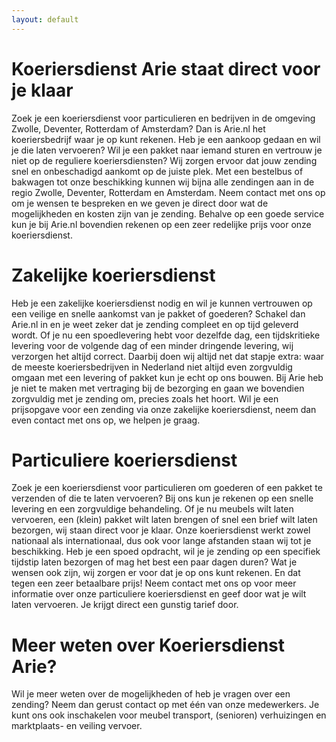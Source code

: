 ```yaml
---
layout: default
---
```


# Koeriersdienst Arie staat direct voor je klaar

Zoek je een koeriersdienst voor particulieren en bedrijven in de omgeving Zwolle, Deventer, Rotterdam of Amsterdam? 
Dan is Arie.nl het koeriersbedrijf waar je op kunt rekenen. Heb je een aankoop gedaan en wil je die laten vervoeren? 
Wil je een pakket naar iemand sturen en vertrouw je niet op de reguliere koeriersdiensten? Wij zorgen ervoor dat jouw zending snel en onbeschadigd aankomt op de juiste plek. 
Met een bestelbus of bakwagen tot onze beschikking kunnen wij bijna alle zendingen aan in de regio Zwolle, Deventer, Rotterdam en Amsterdam. 
Neem contact met ons op om je wensen te bespreken en we geven je direct door wat de mogelijkheden en kosten zijn van je zending. 
Behalve op een goede service kun je bij Arie.nl bovendien rekenen op een zeer redelijke prijs voor onze koeriersdienst. 

# Zakelijke koeriersdienst 

Heb je een zakelijke koeriersdienst nodig en wil je kunnen vertrouwen op een veilige en snelle aankomst van je pakket of goederen? Schakel dan Arie.nl in en je weet zeker dat je zending compleet en op tijd geleverd wordt. 
Of je nu een spoedlevering hebt voor dezelfde dag, een tijdskritieke levering voor de volgende dag of een minder dringende levering, wij verzorgen het altijd correct. 
Daarbij doen wij altijd net dat stapje extra: waar de meeste koeriersbedrijven in Nederland niet altijd even zorgvuldig omgaan met een levering of pakket kun je echt op ons bouwen. Bij Arie heb je niet te maken met vertraging bij de bezorging en gaan we bovendien zorgvuldig met je zending om, precies zoals het hoort. Wil je een prijsopgave voor een zending via onze zakelijke koeriersdienst, neem dan even contact met ons op, we helpen je graag.

# Particuliere koeriersdienst

Zoek je een koeriersdienst voor particulieren om goederen of een pakket te verzenden of die te laten vervoeren? 
Bij ons kun je rekenen op een snelle levering en een zorgvuldige behandeling. 
Of je nu meubels wilt laten vervoeren, een (klein) pakket wilt laten brengen of snel een brief wilt laten bezorgen, wij staan direct voor je klaar. 
Onze koeriersdienst werkt zowel nationaal als internationaal, dus ook voor lange afstanden staan wij tot je beschikking. 
Heb je een spoed opdracht, wil je je zending op een specifiek tijdstip laten bezorgen of mag het best een paar dagen duren? 
Wat je wensen ook zijn, wij zorgen er voor dat je op ons kunt rekenen. En dat tegen een zeer betaalbare prijs! 
Neem contact met ons op voor meer informatie over onze particuliere koeriersdienst en geef door wat je wilt laten vervoeren. Je krijgt direct een gunstig tarief door. 

# Meer weten over Koeriersdienst Arie? 

Wil je meer weten over de mogelijkheden of heb je vragen over een zending? Neem dan gerust contact op met één van onze medewerkers. 
Je kunt ons ook inschakelen voor meubel transport, (senioren) verhuizingen en marktplaats- en veiling vervoer.
